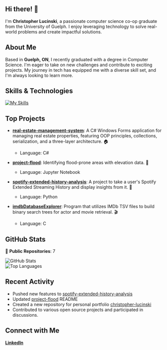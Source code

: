 ## Hi there! 👋

I'm **Christopher Lucinski**, a passionate computer science co-op graduate from the University of Guelph. I enjoy leveraging technology to solve real-world problems and create impactful solutions.

## About Me

Based in **Guelph, ON**, I recently graduated with a degree in Computer Science. I'm eager to take on new challenges and contribute to exciting projects. My journey in tech has equipped me with a diverse skill set, and I'm always looking to learn more.

## Skills & Technologies

[![My Skills](https://skillicons.dev/icons?i=c,cs,py,js,ts,html,css,docker,git)](https://skillicons.dev)

## Top Projects

- [**real-estate-management-system**](https://github.com/cLucinski/real-estate-management-system): A C# Windows Forms application for managing real estate properties, featuring OOP principles, collections, serialization, and a three-layer architecture. 🏠
  - Language: C#   

- [**project-flood**](https://github.com/cLucinski/project-flood): Identifying flood-prone areas with elevation data. 🌊
  - Language: Jupyter Notebook  

- [**spotify-extended-history-analysis**](https://github.com/cLucinski/spotify-extended-history-analysis): A project to take a user's Spotify Extended Streaming History and display insights from it. 🎵
  - Language: Python  

- [**imdbDatabaseExplorer**](https://github.com/cLucinski/imdbDatabaseExplorer): Program that utilizes IMDb TSV files to build binary search trees for actor and movie retrieval. 🎬
  - Language: C  

## GitHub Stats

🚀 **Public Repositories**: 7   

![GitHub Stats](https://github-readme-stats.vercel.app/api?username=cLucinski&show_icons=true&theme=radical)  
![Top Languages](https://github-readme-stats.vercel.app/api/top-langs/?username=cLucinski&layout=compact&theme=radical)

## Recent Activity

- Pushed new features to [spotify-extended-history-analysis](https://github.com/cLucinski/spotify-extended-history-analysis)  
- Updated [project-flood](https://github.com/cLucinski/project-flood) README  
- Created a new repository for personal portfolio [christopher-lucinski](https://github.com/cLucinski/christopher-lucinski)  
- Contributed to various open source projects and participated in discussions.


## Connect with Me
[**LinkedIn**](https://www.linkedin.com/in/christopher-lucinski/)
